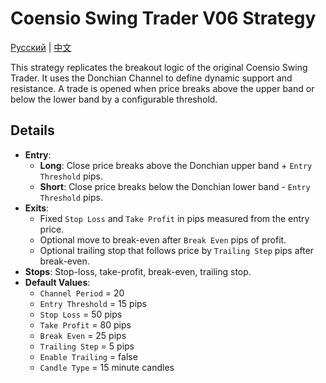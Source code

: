 # Coensio Swing Trader V06 Strategy
[Русский](README_ru.md) | [中文](README_cn.md)

This strategy replicates the breakout logic of the original Coensio Swing Trader. It uses the Donchian Channel to define dynamic support and resistance. A trade is opened when price breaks above the upper band or below the lower band by a configurable threshold.

## Details

- **Entry**:
  - **Long**: Close price breaks above the Donchian upper band + `Entry Threshold` pips.
  - **Short**: Close price breaks below the Donchian lower band - `Entry Threshold` pips.
- **Exits**:
  - Fixed `Stop Loss` and `Take Profit` in pips measured from the entry price.
  - Optional move to break-even after `Break Even` pips of profit.
  - Optional trailing stop that follows price by `Trailing Step` pips after break-even.
- **Stops**: Stop-loss, take-profit, break-even, trailing stop.
- **Default Values**:
  - `Channel Period` = 20
  - `Entry Threshold` = 15 pips
  - `Stop Loss` = 50 pips
  - `Take Profit` = 80 pips
  - `Break Even` = 25 pips
  - `Trailing Step` = 5 pips
  - `Enable Trailing` = false
  - `Candle Type` = 15 minute candles
